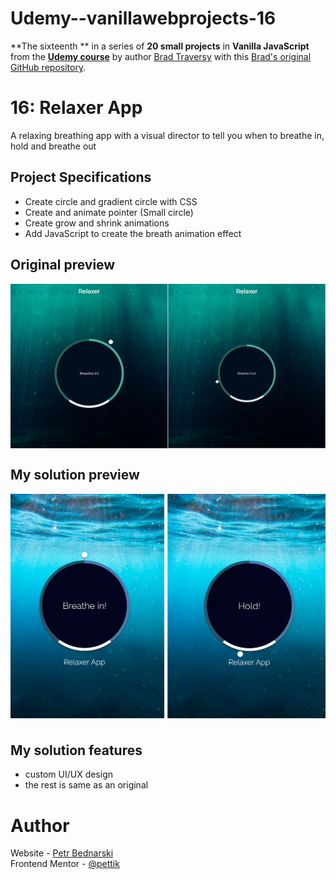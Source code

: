 # Udemy--vanillawebprojects-16

**The sixteenth ** in a series of **20 small projects** in **Vanilla JavaScript** from the [**Udemy course**](https://www.udemy.com/course/web-projects-with-vanilla-javascript/) by author [Brad Traversy](https://www.traversymedia.com/) with this [Brad's original GitHub repository](https://github.com/bradtraversy/vanillawebprojects).

# 16: Relaxer App

A relaxing breathing app with a visual director to tell you when to breathe in, hold and breathe out


## Project Specifications

- Create circle and gradient circle with CSS
- Create and animate pointer (Small circle)
- Create grow and shrink animations
- Add JavaScript to create the breath animation effect

## Original preview

<div style="margin-bottom:30px;text-align:center;display:flex; flex-direction:column;justify-content:center;" >
    <img src="./img/16_preview.png" alt="Original preview">
</div>


## My solution preview

 <div style="text-align:center;display:flex; flex-direction:column;justify-content:center;" >
    <img style="margin-bottom:10px" src="./img/my-solution-preview.png" alt="My solution preview">
</div>

## My solution features

- custom UI/UX design
- the rest is same as an original

# Author

Website - [Petr Bednarski](https://github.com/pettik) <br>
Frontend Mentor - [@pettik](https://www.frontendmentor.io/profile/pettik)

